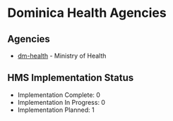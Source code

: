 # Dominica Health Agencies

## Agencies

- [dm-health](dm-health/index.md) - Ministry of Health

## HMS Implementation Status

- Implementation Complete: 0
- Implementation In Progress: 0
- Implementation Planned: 1
